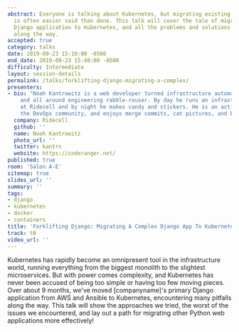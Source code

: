 ```yaml
---
abstract: Everyone is talking about Kubernetes, but migrating existing applications
  is often easier said than done. This talk will cover the tale of migrating our main
  Django application to Kubernetes, and all the problems and solutions we ran into
  along the way.
accepted: true
category: talks
date: 2019-09-23 15:10:00 -0500
end_date: 2019-09-23 15:40:00 -0500
difficulty: Intermediate
layout: session-details
permalink: /talks/forklifting-django-migrating-a-complex/
presenters:
- bio: "Noah Kantrowitz is a web developer turned infrastructure automation enthusiast,
    and all around engineering rabble-rouser. By day he runs an infrastructure team
    at Ridecell and by night he makes candy and stickers. He is an active member of
    the DevOps community, and enjoys merge commits, cat pictures, and beards.\r\n"
  company: Ridecell
  github: ''
  name: Noah Kantrowitz
  photo_url: ''
  twitter: kantrn
  website: https://coderanger.net/
published: true
room: 'Salon A-E'
sitemap: true
slides_url: ''
summary: ''
tags:
- django
- kubernetes
- docker
- containers
title: 'Forklifting Django: Migrating A Complex Django App To Kubernetes'
track: t0
video_url: ''
---
```


Kubernetes has rapidly become an omnipresent tool in the infrastructure world, running everything from the biggest monolith to the slightest microservices. But with power comes complexity, and Kubernetes has never been accused of being too simple or having too few moving pieces. Over about 9 months, we've moved [companyname]'s primary Django application from AWS and Ansible to Kubernetes, encountering many pitfalls along the way. This talk will show the approaches we tried, the worst of the issues we encountered, and lay out a path for migrating other Python web applications more effectively!
